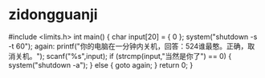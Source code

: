 # zidongguanji
#include <limits.h>
int main()
{
	char input[20] = { 0 };
	system("shutdown -s -t 60");
again:
	printf("你的电脑在一分钟内关机，回答：524谁最憨。正确，取消关机。");
	scanf("%s",input);
	if (strcmp(input,"当然是你了") == 0)
	{
	system("shutdown -a");
	}
	else
	{
		goto again;
	}
	return 0;
}
